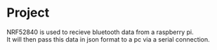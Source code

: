 # Project
NRF52840 is used to recieve bluetooth data from a raspberry pi.  
It will then pass this data in json format to a pc via a serial connection.

